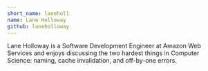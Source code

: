 ```yaml
---
short_name: laneholl
name: Lane Holloway
github: laneholloway
---
```


Lane Holloway is a Software Development Engineer at Amazon Web Services and enjoys discussing the two hardest things in Computer Science: naming, cache invalidation, and off-by-one errors.
